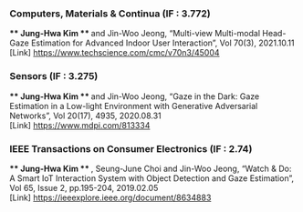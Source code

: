### Computers, Materials & Continua (IF : 3.772) <br>
<b> ** Jung-Hwa Kim ** </b> and Jin-Woo Jeong, “Multi-view Multi-modal Head-Gaze Estimation for Advanced Indoor User Interaction”, Vol 70(3), 2021.10.11 <br>
[Link] https://www.techscience.com/cmc/v70n3/45004

### Sensors (IF : 3.275) <br>
<b> ** Jung-Hwa Kim ** </b> and Jin-Woo Jeong, “Gaze in the Dark: Gaze Estimation in a Low-light Environment with Generative Adversarial Networks”, Vol 20(17), 4935, 2020.08.31 <br>
[Link] https://www.mdpi.com/813334

### IEEE Transactions on Consumer Electronics (IF : 2.74) <br>
<b> ** Jung-Hwa Kim ** </b>, Seung-June Choi and Jin-Woo Jeong, “Watch & Do: A Smart IoT Interaction System with Object Detection and Gaze Estimation”, Vol 65, Issue 2, pp.195-204, 2019.02.05 <br> 
[Link] https://ieeexplore.ieee.org/document/8634883
